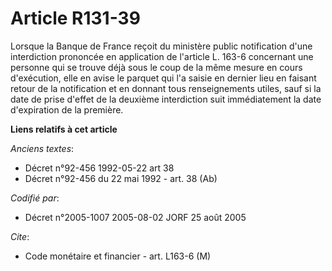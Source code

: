 # Article R131-39

Lorsque la Banque de France reçoit du ministère public notification d'une interdiction prononcée en application de l'article
L. 163-6 concernant une personne qui se trouve déjà sous le coup de la même mesure en cours d'exécution, elle en avise le
parquet qui l'a saisie en dernier lieu en faisant retour de la notification et en donnant tous renseignements utiles, sauf si
la date de prise d'effet de la deuxième interdiction suit immédiatement la date d'expiration de la première.

**Liens relatifs à cet article**

_Anciens textes_:

  - Décret n°92-456 1992-05-22 art 38
  - Décret n°92-456 du 22 mai 1992 - art. 38 (Ab)

_Codifié par_:

  - Décret n°2005-1007 2005-08-02 JORF 25 août 2005

_Cite_:

  - Code monétaire et financier - art. L163-6 (M)
